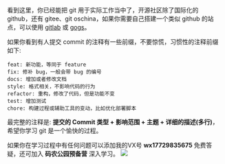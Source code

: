 看到这里，你已经能把 git 用于实际工作当中了，开源社区除了国际化的 github，还有 gitee、git oschina，如果你需要自己搭建一个类似 github 的站点，可以使用 [gitlab](https://about.gitlab.com/) 或 [gogs](https://gogs.io/)。

如果你看到有人提交 commit 的注释有一些前缀，不要惊慌，习惯性的注释前缀如下:

```
feat: 新功能，等同于 feature
fix: 修补 bug，一般会带 bug 的编号
docs: 增加或者修改文档
style: 格式相关，不影响代码的行为
refactor: 重构，修改了代码，但是功能不变
test: 增加测试
chore: 构建过程或辅助工具的变动，比如优化部署脚本
```

最完整的注释是: **提交的 Commit 类型 + 影响范围 + 主题 + 详细的描述(多行)**，希望你学习 git 是一个愉快的过程。

如果你在学习过程中有任何问题可以添加我的VX号 **wx17729835675** 免费答疑，还可加入 **码农公园预备营** 深入学习。
![](http://develop-developer.oss-cn-hangzhou.aliyuncs.com/images/oupmvGcz7eJ43LmJX-mMqaGbMdrKH498oR6Sh5IzXL.jpeg?x-oss-process=style/txt-water)
